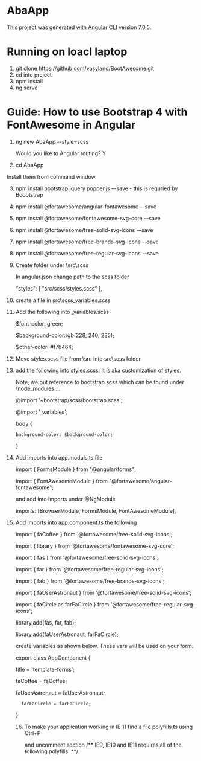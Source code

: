 # AbaApp

This project was generated with [Angular CLI](https://github.com/angular/angular-cli) version 7.0.5.

Running on loacl laptop
========================
1. git clone https://github.com/vasyland/BootAwesome.git
2. cd into project
3. npm install
4. ng serve



Guide: How to use Bootstrap 4 with FontAwesome in Angular
=========================================================

1. ng new AbaApp --style=scss

   Would you like to Angular routing? Y

2. cd AbaApp
    
Install them from command window

3.	npm install bootstrap jquery popper.js –-save    - this is requried by Boootstrap

4.	npm install @fortawesome/angular-fontawesome –-save

5.	npm install @fortawesome/fontawesome-svg-core -–save

6.	npm install @fortawesome/free-solid-svg-icons -–save

7.	npm install @fortawesome/free-brands-svg-icons -–save

8.	npm install @fortawesome/free-regular-svg-icons -–save

9. Create folder under \src\scss

   In angular.json change path to the scss folder

	"styles": [
              "src/scss/styles.scss"
            ],

10. create a file in src\scss\_variables.scss

11. Add the following into _variables.scss 

	$font-color: green;  

	$background-color:rgb(228, 240, 235); 

	$other-color: #f76464;
	
12. Move styles.scss file from \src into src\scss folder

13. add the following into styles.scss. It is aka customization of styles.

    Note, we put reference to bootstrap.scss which can be found under \node_modules\....

	@import '~bootstrap/scss/bootstrap.scss';

	@import '_variables';

	body {

		background-color: $background-color;

	}
	

14. Add imports into app.moduls.ts file

	import { FormsModule } from "@angular/forms";

	import { FontAwesomeModule } from "@fortawesome/angular-fontawesome";

    and add into imports under @NgModule

    imports: [BrowserModule, FormsModule, FontAwesomeModule],

	

15. Add imports into app.component.ts the following

	import { faCoffee } from '@fortawesome/free-solid-svg-icons';

	import { library } from '@fortawesome/fontawesome-svg-core';

	import { fas } from '@fortawesome/free-solid-svg-icons';

	import { far } from '@fortawesome/free-regular-svg-icons';

	import { fab } from '@fortawesome/free-brands-svg-icons';

	import { faUserAstronaut } from '@fortawesome/free-solid-svg-icons';

	import { faCircle as farFaCircle } from '@fortawesome/free-regular-svg-icons';

	library.add(fas, far, fab);

	library.add(faUserAstronaut, farFaCircle);
	
	create variables as shown below. These vars will be used on your form.

	export class AppComponent {

	  title = 'template-forms';

	  faCoffee = faCoffee;

  	  faUserAstronaut = faUserAstronaut;

          farFaCircle = farFaCircle;

	}
	
    

    16. To make your application working in IE 11 find a file polyfills.ts using Ctrl+P

        and uncomment section /** IE9, IE10 and IE11 requires all of the following polyfills. **/


    

